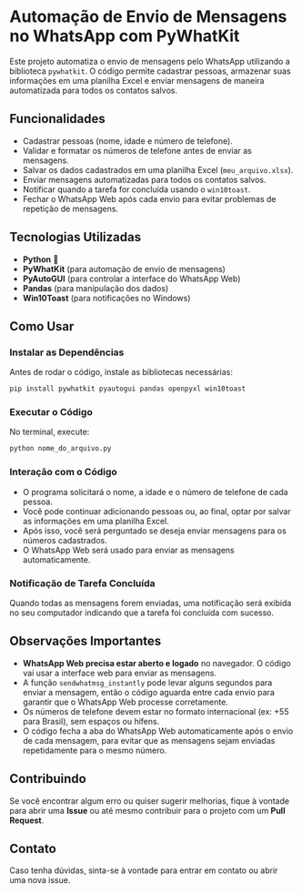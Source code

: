 # Automação de Envio de Mensagens no WhatsApp com PyWhatKit

Este projeto automatiza o envio de mensagens pelo WhatsApp utilizando a biblioteca `pywhatkit`. O código permite cadastrar pessoas, armazenar suas informações em uma planilha Excel e enviar mensagens de maneira automatizada para todos os contatos salvos.

## Funcionalidades

- Cadastrar pessoas (nome, idade e número de telefone).
- Validar e formatar os números de telefone antes de enviar as mensagens.
- Salvar os dados cadastrados em uma planilha Excel (`meu_arquivo.xlsx`).
- Enviar mensagens automatizadas para todos os contatos salvos.
- Notificar quando a tarefa for concluída usando o `win10toast`.
- Fechar o WhatsApp Web após cada envio para evitar problemas de repetição de mensagens.

## Tecnologias Utilizadas

- **Python** 🐍
- **PyWhatKit** (para automação de envio de mensagens)
- **PyAutoGUI** (para controlar a interface do WhatsApp Web)
- **Pandas** (para manipulação dos dados)
- **Win10Toast** (para notificações no Windows)

## Como Usar

### Instalar as Dependências

Antes de rodar o código, instale as bibliotecas necessárias:

```bash
pip install pywhatkit pyautogui pandas openpyxl win10toast
```

### Executar o Código

No terminal, execute:

```bash
python nome_do_arquivo.py
```

### Interação com o Código

- O programa solicitará o nome, a idade e o número de telefone de cada pessoa.
- Você pode continuar adicionando pessoas ou, ao final, optar por salvar as informações em uma planilha Excel.
- Após isso, você será perguntado se deseja enviar mensagens para os números cadastrados.
- O WhatsApp Web será usado para enviar as mensagens automaticamente.
  
### Notificação de Tarefa Concluída

Quando todas as mensagens forem enviadas, uma notificação será exibida no seu computador indicando que a tarefa foi concluída com sucesso.

## Observações Importantes

- **WhatsApp Web precisa estar aberto e logado** no navegador. O código vai usar a interface web para enviar as mensagens.
- A função `sendwhatmsg_instantly` pode levar alguns segundos para enviar a mensagem, então o código aguarda entre cada envio para garantir que o WhatsApp Web processe corretamente.
- Os números de telefone devem estar no formato internacional (ex: +55 para Brasil), sem espaços ou hífens.
- O código fecha a aba do WhatsApp Web automaticamente após o envio de cada mensagem, para evitar que as mensagens sejam enviadas repetidamente para o mesmo número.

## Contribuindo

Se você encontrar algum erro ou quiser sugerir melhorias, fique à vontade para abrir uma **Issue** ou até mesmo contribuir para o projeto com um **Pull Request**.

## Contato

Caso tenha dúvidas, sinta-se à vontade para entrar em contato ou abrir uma nova issue.

```
